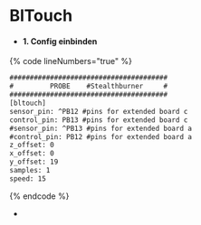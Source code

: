 # BlTouch

* #### 1. Config einbinden <a href="#bltouch" id="bltouch"></a>

{% code lineNumbers="true" %}
```html
#######################################
#         PROBE    #Stealthburner     #    
#######################################
[bltouch]
sensor_pin: ^PB12 #pins for extended board c 
control_pin: PB13 #pins for extended board c
#sensor_pin: ^PB13 #pins for extended board a 
#control_pin: PB12 #pins for extended board a
z_offset: 0
x_offset: 0
y_offset: 19
samples: 1
speed: 15
```
{% endcode %}

*
